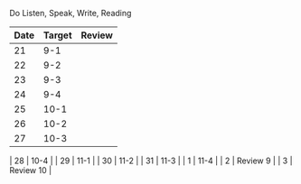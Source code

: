 
Do Listen, Speak, Write, Reading

| Date | Target | Review |
| ---- | ------ | ------ |
| 21 | 9-1 |
| 22 | 9-2 |
| 23 | 9-3 |
| 24 | 9-4 |
| 25 | 10-1 |
| 26 | 10-2 |
| 27 | 10-3 |

| 28 | 10-4 |
| 29 | 11-1 |
| 30 | 11-2 |
| 31 | 11-3 |
| 1  | 11-4 |
| 2  | Review 9 |
| 3  | Review 10 |